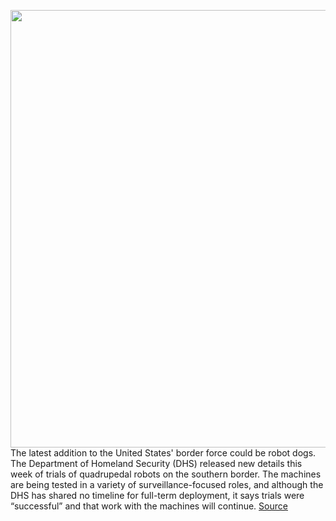 <img src='https://cdn.vox-cdn.com/thumbor/RNWYyn3hA3GuPxGZHiEXsvyFL2w=/0x83:1080x1033/1200x800/filters:focal(486x570:658x742)/cdn.vox-cdn.com/uploads/chorus_image/image/70465873/191142810_896107181237978_5249215741156819959_n.0.jpg' width='700px' /><br/>
The latest addition to the United States' border force could be robot dogs. The Department of Homeland Security (DHS) released new details this week of trials of quadrupedal robots on the southern border. The machines are being tested in a variety of surveillance-focused roles, and although the DHS has shared no timeline for full-term deployment, it says trials were “successful” and that work with the machines will continue.
<a href='https://www.theverge.com/2022/2/3/22915760/us-robot-dogs-border-patrol-dhs-tests-ghost-robotics'> Source <a/>